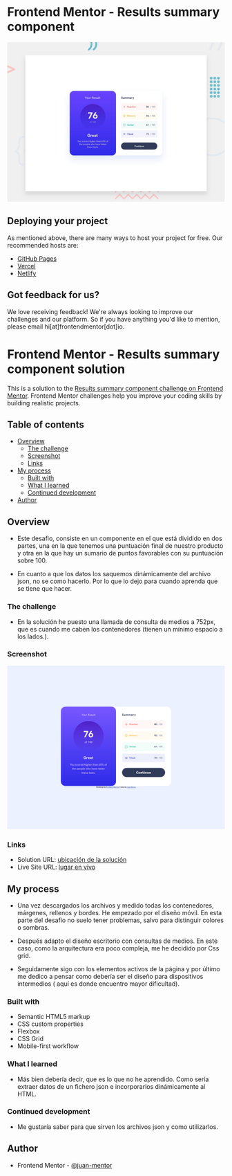 # Frontend Mentor - Results summary component

![Design preview for the Results summary component coding challenge](./design/desktop-preview.jpg)

## Deploying your project

As mentioned above, there are many ways to host your project for free. Our recommended hosts are:

- [GitHub Pages](https://pages.github.com/)
- [Vercel](https://vercel.com/)
- [Netlify](https://www.netlify.com/)

## Got feedback for us?

We love receiving feedback! We're always looking to improve our challenges and our platform. So if you have anything you'd like to mention, please email hi[at]frontendmentor[dot]io.

# Frontend Mentor - Results summary component solution

This is a solution to the [Results summary component challenge on Frontend Mentor](https://www.frontendmentor.io/challenges/results-summary-component-CE_K6s0maV). Frontend Mentor challenges help you improve your coding skills by building realistic projects. 

## Table of contents

- [Overview](#overview)
  - [The challenge](#the-challenge)
  - [Screenshot](#screenshot)
  - [Links](#links)
- [My process](#my-process)
  - [Built with](#built-with)
  - [What I learned](#what-i-learned)
  - [Continued development](#continued-development)
- [Author](#author)

## Overview

- Este desafio, consiste en un componente en el que está dividido en dos partes, una en la que tenemos 
una puntuación final de nuestro producto y otra en la que hay un sumario de puntos favorables con su puntuación sobre 100.

- En cuanto a que los datos los saquemos dinámicamente del archivo json, no se como hacerlo. Por lo que lo dejo para cuando aprenda que se tiene que hacer.

### The challenge

- En la solución he puesto una llamada de consulta de medios a 752px, que es cuando me caben los contenedores (tienen un mínimo espacio a los lados.).

### Screenshot

![captura de pantalla escritorio](./captures/results-summary-desktop.png)

### Links

- Solution URL: [ubicación de la solución](https://github.com/juan-mentor/results-summary-component-main.git)
- Live Site URL: [lugar en vivo](https://juan-mentor.github.io/sesults-summary-compoent-main/)

## My process

- Una vez descargados los archivos y medido todas los contenedores, márgenes, rellenos y bordes. He empezado por el diseño móvil. En esta parte del desafío no suelo tener problemas, salvo para distinguir colores o sombras.

- Después adapto el diseño escritorio con consultas de medios. En este caso, como la arquitectura era poco compleja, me he decidido por Css grid.

- Seguidamente sigo con los elementos activos de la página y por último me dedico a pensar como debería ser el diseño para dispositivos intermedios ( aquí es donde encuentro mayor dificultad).

### Built with

- Semantic HTML5 markup
- CSS custom properties
- Flexbox
- CSS Grid
- Mobile-first workflow

### What I learned

- Más bien debería decir, que es lo que no he aprendido. Como sería extraer datos de un fichero json
e incorporarlos dinámicamente al HTML.

### Continued development

- Me gustaría saber para que sirven los archivos json y como utilizarlos.

## Author

- Frontend Mentor - [@juan-mentor](https://www.frontendmentor.io/profile/juan-mentor)